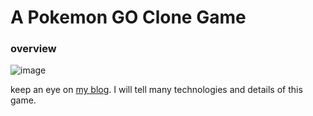 # A Pokemon GO Clone Game

### overview

![image](http://img.blog.csdn.net/20170228140250518?watermark/2/text/aHR0cDovL2Jsb2cuY3Nkbi5uZXQvbXNlb2w=/font/5a6L5L2T/fontsize/400/fill/I0JBQkFCMA==/dissolve/70/gravity/Center)

keep an eye on [my blog](http://blog.csdn.net/mseol/article/details/53463981). I will tell many technologies and details of this game.
